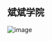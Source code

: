 ## 斌斌学院
![image](https://gss0.baidu.com/9rkZbzqaKgQUohGko9WTAnF6hhy/mms-res/fed/ife/ife_tutor/js.f2c13892b01f749f.jpg)